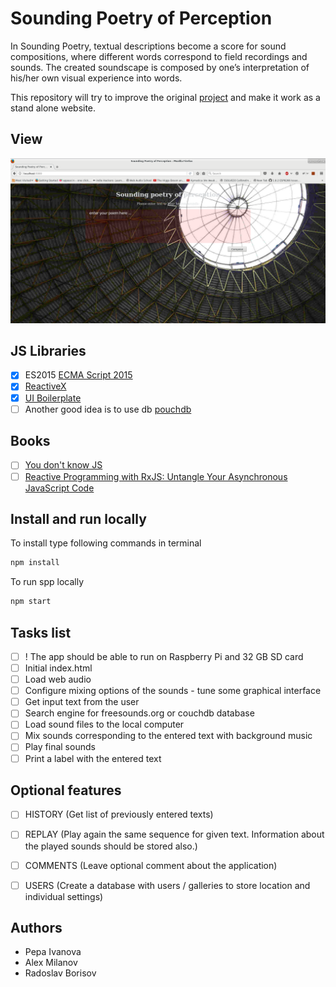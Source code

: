 # Sounding Poetry of Perception

In Sounding Poetry, textual descriptions become a score for sound compositions, where different words correspond to field recordings and sounds. The created soundscape is composed by one’s interpretation of his/her own visual experience into words.

This repository will try to improve the original [project](https://github.com/pepaivanova/Sounding-Poetry-of-Perception/tree/master) and make it work as a stand alone website.

## View

![Sounding Poetry of Perception](spp.png)

## JS Libraries

- [x] ES2015 [ECMA Script 2015](https://babeljs.io/learn-es2015)
- [x] [ReactiveX](http://reactivex.io) 
- [x] [UI Boilerplate](https://github.com/iblokz/ui-boilerplate)
- [ ] Another good idea is to use db [pouchdb](https://pouchdb.com)

## Books

- [ ] [You don't know JS](https://github.com/getify/You-Dont-Know-JS)
- [ ] [Reactive Programming with RxJS: Untangle Your Asynchronous JavaScript Code](https://www.amazon.co.uk/Reactive-Programming-RxJS-Asynchronous-JavaScript/dp/1680501291)

## Install and run locally

To install type following commands in terminal
```sh
npm install
```

To run spp locally
```sh
npm start 
```

## Tasks list

- [ ] ! The app should be able to run on Raspberry Pi and 32 GB SD card
- [ ] Initial index.html 
- [ ] Load web audio 
- [ ] Configure mixing options of the sounds - tune some graphical interface  
- [ ] Get input text from the user
- [ ] Search engine for freesounds.org or couchdb database
- [ ] Load sound files to the local computer
- [ ] Mix sounds corresponding to the entered text with background music
- [ ] Play final sounds 
- [ ] Print a label with the entered text

## Optional features

- [ ] HISTORY (Get list of previously entered texts)
- [ ] REPLAY (Play again the same sequence for given text. Information about the played sounds should be stored also.)
- [ ] COMMENTS (Leave optional comment about the application)
- [ ] USERS (Create a database with users / galleries to store location and individual settings)


## Authors

* Pepa Ivanova
* Alex Milanov
* Radoslav Borisov

